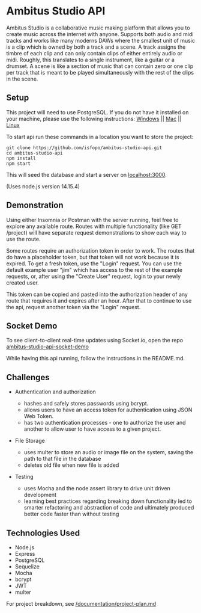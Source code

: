 # Ambitus Studio API

Ambitus Studio is a collaborative music making platform that allows you to create music across the internet with anyone. Supports both audio and midi tracks and works like many moderns DAWs where the smallest unit of music is a clip which is owned by both a track and a scene. A track assigns the timbre of each clip and can only contain clips of either entirely audio or midi. Roughly, this translates to a single instrument, like a guitar or a drumset. A scene is like a section of music that can contain zero or one clip per track that is meant to be played simultaneously with the rest of the clips in the scene.

## Setup

This project will need to use PostgreSQL. If you do not have it installed on your machine, please use the following instructions:
[Windows](https://www.postgresqltutorial.com/install-postgresql/) ||
[Mac](https://www.postgresqltutorial.com/install-postgresql-macos/) ||
[Linux](https://www.postgresqltutorial.com/install-postgresql-linux/)

To start api run these commands in a location you want to store the project:

```shell
git clone https://github.com/isfopo/ambitus-studio-api.git
cd ambitus-studio-api
npm install
npm start
```

This will seed the database and start a server on [localhost:3000](http://localhost:3000).

(Uses node.js version 14.15.4)

## Demonstration

Using either Insomnia or Postman with the server running, feel free to explore any available route. Routes with multiple functionality (like GET /project) will have separate request demonstrations to show each way to use the route.

Some routes require an authorization token in order to work. The routes that do have a placeholder token, but that token will not work because it is expired. To get a fresh token, use the "Login" request. You can use the default example user "jim" which has access to the rest of the example requests, or, after using the "Create User" request, login to your newly created user.

This token can be copied and pasted into the authorization header of any route that requires it and expires after an hour. After that to continue to use the api, request another token via the "Login" request.

## Socket Demo

To see client-to-client real-time updates using Socket.io, open the repo [ambitus-studio-api-socket-demo](https://github.com/isfopo/ambitus-studio-api-socket-demo)

While having this api running, follow the instructions in the README.md.

## Challenges

- Authentication and authorization

  - hashes and safely stores passwords using bcrypt.
  - allows users to have an access token for authentication using JSON Web Token.
  - has two authentication processes - one to authorize the user and another to allow user to have access to a given project.

- File Storage

  - uses multer to store an audio or image file on the system, saving the path to that file in the database
  - deletes old file when new file is added

- Testing
  - uses Mocha and the node assert library to drive unit driven development
  - learning best practices regarding breaking down functionality led to smarter refactoring and abstraction of code and ultimately produced better code faster than without testing

## Technologies Used

- Node.js
- Express
- PostgreSQL
- Sequelize
- Mocha
- bcrypt
- JWT
- multer

For project breakdown, see [/documentation/project-plan.md](https://github.com/isfopo/ambitus-studio-api/blob/main/documentation/project-plan.md)
